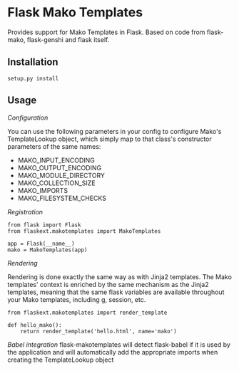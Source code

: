 Flask Mako Templates
====================

Provides support for Mako Templates in Flask. Based on code from flask-mako,
flask-genshi and flask itself.

Installation
------------
    setup.py install
    
    
Usage
-----

*Configuration*

You can use the following parameters in your config to configure Mako's
TemplateLookup object, which simply map to that class's constructor
parameters of the same names:

- MAKO_INPUT_ENCODING
- MAKO_OUTPUT_ENCODING
- MAKO_MODULE_DIRECTORY
- MAKO_COLLECTION_SIZE
- MAKO_IMPORTS
- MAKO_FILESYSTEM_CHECKS

*Registration*
    
    from flask import Flask
    from flaskext.makotemplates import MakoTemplates
        
    app = Flask(__name__)
    mako = MakoTemplates(app)

*Rendering*

Rendering is done exactly the same way as with Jinja2 templates. The Mako
templates' context is enriched by the same mechanism as the Jinja2 templates,
meaning that the same flask variables are available throughout your Mako
templates, including g, session, etc.

    from flaskext.makotemplates import render_template

    def hello_mako():
        return render_template('hello.html', name='mako')

*Babel integration*
flask-makotemplates will detect flask-babel if it is used by the application
and will automatically add the appropriate imports when creating the
TemplateLookup object